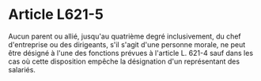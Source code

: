 # Article L621-5

Aucun parent ou allié, jusqu'au quatrième degré inclusivement, du chef d'entreprise ou des dirigeants, s'il s'agit d'une personne morale, ne peut être désigné à l'une des fonctions prévues à l'article L. 621-4 sauf dans les cas où cette disposition empêche la désignation d'un représentant des salariés.